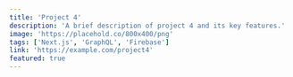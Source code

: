 ```yaml
---
title: 'Project 4'
description: 'A brief description of project 4 and its key features.'
image: 'https://placehold.co/800x400/png'
tags: ['Next.js', 'GraphQL', 'Firebase']
link: 'https://example.com/project4'
featured: true
---
```

